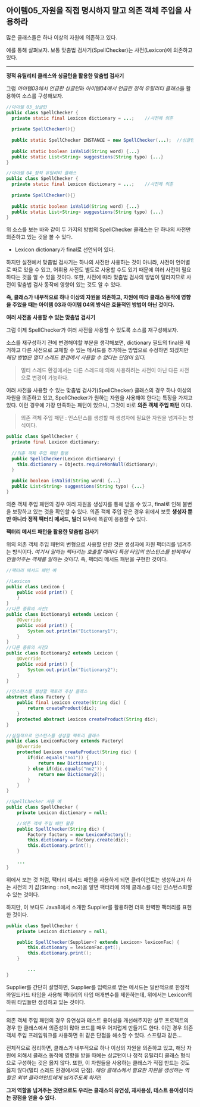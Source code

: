 ## 아이템05_자원을 직접 명시하지 말고 의존 객체 주입을 사용하라
많은 클래스들은 하나 이상의 자원에 의존하고 있다.

예를 통해 살펴보자. 보통 맞춤법 검사기(SpellChecker)는 사전(Lexicon)에 의존하고 있다. 

---

**정적 유틸리티 클래스와 싱글턴을 활용한 맞춤법 검사기**

그럼 *아이템03에서 언급한 싱글턴*과 *아이템04에서 언급한 정적 유틸리티 클래스*을 활용하여 소스를 구성해보자.

~~~java
//아이템 03_싱글턴
public class SpellChecker {
  private static final Lexicon dictionary = ...;	//사전에 의존
  
  private SpellChecker(){}
  
  public static SpellChecker INSTANCE = new SpellChecker(...);	//싱글턴 활용
  
  public static boolean isValid(String word) {...}
  public static List<String> suggestions(String typo) {...}
}

//아이템 04_정적 유틸리티 클래스
public class SpellChecker {
  private static final Lexicon dictionary = ...;	//사전에 의존
  
  private SpellChecker(){}
  
  public static boolean isValid(String word) {...}
  public static List<String> suggestions(String typo) {...}
}
~~~

위 소스를 보는 바와 같이 두 가지의 방법의 SpellChecker 클래스는 단 하나의 사전만 의존하고 있는 것을 볼 수 있다.

- Lexicon dictionary가 final로 선언되어 있다.

하지만 실전에서 맞춤법 검사기는 하나의 사전만 사용하는 것이 아니라, 사전이 언어별로 따로 있을 수 있고, 어휘용 사전도 별도로 사용할 수도 있기 때문에 여러 사전이 필요하다는 것을 알 수 있을 것이다. 또한, 사전에 따라 맞춤법 검사의 방법이 달라지므로 사전이 맞춤법 검사 동작에 영향이 있는 것도 알 수 있다.

**즉, 클래스가 내부적으로 하나 이상의 자원을 의존하고, 자원에 따라 클래스 동작에 영향을 주었을 때는 아이템 03과 아이템 04의 방식은 효율적인 방법이 아닌 것이다.**





**여러 사전을 사용할 수 있는 맞춤법 검사기**

그럼 이제 SpellChecker가 여러 사전을 사용할 수 있도록 소스를 재구성해보자.

소스를 재구성하기 전에 변경해야할 부분을 생각해보면, dictionary 필드의 final을 제거하고 다른 사전으로 교체할 수 있는 메서드를 추가하는 방법으로 수정하면 되겠지만 *해당 방법은 멀티 스레드 환경에서 사용할 수 없다는 단점이 있다.*

> 멀티 스레드 환경에서는 다른 스레드에 의해 사용하려는 사전이 아닌 다른 사전으로 변경이 가능하다.

여러 사전을 사용할 수 있는 맞춤법 검사기(SpellChecker) 클래스의 경우 하나 이상의 자원을 의존하고 있고, SpellChecker가 원하는 자원을 사용해야 한다는 특징을 가지고 있다. 이런 경우에 가장 만족하는 패턴이 있으니, 그것이 바로 **의존 객체 주입 패턴** 이다.

> 의존 객체 주입 패턴 : 인스턴스를 생성할 때 생성자에 필요한 자원을 넘겨주는 방식이다.

~~~java
public class SpellChecker {
  private final Lexicon dictionary;
  
  //의존 객체 주입 패턴 활용
  public SpellChecker(Lexicon dictionary) {
    this.dictionary = Objects.requireNonNull(dictionary);
  }
  
  public boolean isValid(String word) {...}
  public List<String> suggestions(String typo) {...}
}
~~~

의존 객체 주입 패턴의 경우 여러 자원을 생성자를 통해 받을 수 있고, final로 인해 불변을 보장하고 있는 것을 확인할 수 있다. 의존 객체 주입 같은 경우 위에서 보듯 **생성자 뿐만 아니라 정적 팩터리 메서드, 빌더** 모두에 똑같이 응용할 수 있다.



**팩터리 메서드 패턴을 활용한 맞춤법 검사기**

위의 의존 객체 주입 패턴의 변형으로 사용할 만한 것은 생성자에 자원 팩터리를 넘겨주는 방식이다. *여기서 말하는 팩터리는 호출할 때마다 특정 타입의 인스턴스를 반복해서 만들어주는 객체를 말하는 것이다.* 즉, 팩터리 메서드 패턴을 구현한 것이다.

~~~java
//팩터리 메서드 패턴 예

//Lexicon
public class Lexicon {
    public void print() {
    }
}
//다른 종류의 사전1
public class Dictionary1 extends Lexicon {
    @Override
    public void print() {
        System.out.println("Dictionary1");
    }
}
//다른 종류의 사전2
public class Dictionary2 extends Lexicon {
    @Override
    public void print() {
        System.out.println("Dictionary2");
    }
}

//인스턴스를 생성할 팩토리 추상 클래스
abstract class Factory {
    public final Lexicon create(String dic) {
        return createProduct(dic);
    }
    protected abstract Lexicon createProduct(String dic);
}

//실질적으로 인스턴스를 생성할 팩토리 클래스
public class LexiconFactory extends Factory{
    @Override
    protected Lexicon createProduct(String dic) {
        if(dic.equals("no1")) {
            return new Dictionary1();
        } else if(dic.equals("no2")) {
            return new Dictionary2();
        }
    }
}

//SpellChecker 사용 예
public class SpellChecker {
    private Lexicon dictionary = null;

    //의존 객체 주입 패턴 활용
    public SpellChecker(String dic) {
        Factory factory = new LexiconFactory();
        this.dictionary = factory.create(dic);
        this.dictionary.print();
    }

    ...
}

~~~

위에서 보는 것 처럼, 팩터리 메서드 패턴을 사용하게 되면 클라이언트는 생성하고자 하는 사전의 키 값(String : no1, no2)을 알면 팩터리에 의해 클래스를 대신 인스턴스화할 수 있는 것이다.

하지만, 이 보다도 Java8에서 소개한 Supplier<T>를 활용하면 더욱 완벽한 팩터리를 표현한 것이다.

~~~java
public class SpellChecker {
    private Lexicon dictionary = null;

    public SpellChecker(Supplier<? extends Lexicon> lexiconFac) {
        this.dictionary = lexiconFac.get();
        this.dictionary.print();
    }

		...
}

~~~

Supplier<T>를 간단히 설명하면, Supplier<T>를 입력으로 받는 메서드는 일반적으로 한정적 와일드카드 타입을 사용해 팩터리의 타입 매개변수를 제한하는데, 위에서는 Lexicon의 하위 타입들만 생성하고 있는 것이다.

---

의존 객체 주입 패턴의 경우 유연성과 테스트 용이성을 개선해주지만 실무 프로젝트의 경우 한 클래스에서 의존성이 많아 코드를 매우 어지럽게 만들기도 한다. 이런 경우 의존 객체 주입 프레임워크를 사용하면 위 같은 단점을 해소할 수 있다. 스프링과 같은...

전체적으로 정리하면, 클래스가 내부적으로 하나 이상의 자원을 의존하고 있고, 해당 자원에 의해서 클래스 동작에 영향을 받을 때에는 싱글턴이나 정적 유틸리티 클래스 형식으로 구성하는 것은 옳지 않다. 또한, 이 자원들을 사용하는 클래스가 직접 만드는 것도 옳지 않다(멀티 스레드 환경에서의 단점). *해당 클래스에서 필요한 자원을 생성하는 역할은 외부 클라이언트에게 넘겨주도록 하자!!*

**그저 역할을 넘겨주는 것만으로도 우리는 클래스의 유연성, 재사용성, 테스트 용이성이라는 장점을 얻을 수 있다.**

